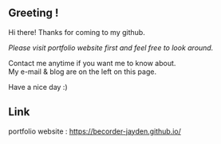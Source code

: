 ## Greeting !

Hi there! Thanks for coming to my github.

_Please visit *portfolio website* first and feel free to look around._

Contact me anytime if you want me to know about.</br>
My e-mail & blog are on the left on this page.

Have a nice day :)

## Link

portfolio website : https://becorder-jayden.github.io/
